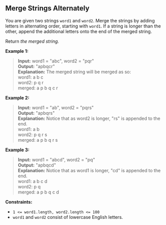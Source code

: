 ## Merge Strings Alternately

You are given two strings `word1` and `word2`. Merge the strings by adding letters in alternating order, starting with `word1`. If a string is longer than the other, append the additional letters onto the end of the merged string.

Return *the merged string.*

 
**Example 1:**

> **Input:** word1 = "abc", word2 = "pqr"<br>
> **Output:** "apbqcr"<br>
> **Explanation:** The merged string will be merged as so:<br>
> word1:  a   b   c<br>
> word2:    p   q  r<br>
> merged: a p b q c r<br>

**Example 2:**

> **Input:** word1 = "ab", word2 = "pqrs"<br>
> **Output:** "apbqrs"<br>
> **Explanation:** Notice that as word2 is longer, "rs" is appended to the end.<br>
> word1:  a    b<br>
> word2:     p    q   r   s<br>
> merged: a p b q   r   s<br>

**Example 3:**

> **Input:** word1 = "abcd", word2 = "pq"<br>
> **Output:** "apbqcd"<br>
> **Explanation:** Notice that as word1 is longer, "cd" is appended to the end.<br>
> word1:  a  b   c   d<br>
> word2:    p   q<br>
> merged: a p b q c   d<br>

 

**Constraints:**

 - `1 <= word1.length, word2.length <= 100` 
 - `word1` and `word2` consist of    lowercase English letters.
